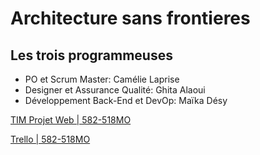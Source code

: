 # Architecture sans frontieres

## Les trois programmeuses

- PO et Scrum Master: Camélie Laprise
- Designer et Assurance Qualité: Ghita Alaoui
- Développement Back-End et DevOp: Maïka Désy

[TIM Projet Web | 582-518MO](https://tim-montmorency.com/timdoc/582-518MO/projet/)

[Trello | 582-518MO](https://trello.com/b/dmNFSr2b/architecture-sans-fronti%C3%A8res-ltp)



